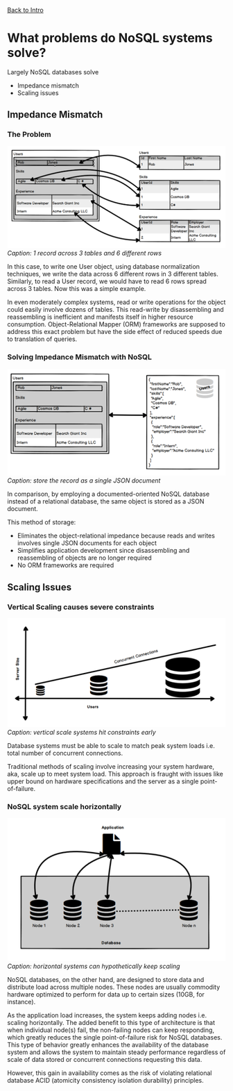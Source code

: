 [Back to Intro](intro.md)

# What problems do NoSQL systems solve?

Largely NoSQL databases solve

- Impedance mismatch
- Scaling issues

## Impedance Mismatch

### The Problem

![Impedance Mismatch](/img/impedance.png)
*Caption: 1 record across 3 tables and 6 different rows*

In this case, to write one User object, using database normalization techniques, we write the data across 6 different rows in 3 different tables. Similarly, to read a User record, we would have to read 6 rows spread across 3 tables. Now this was a simple example.

In even moderately complex systems, read or write operations for the object could easily involve dozens of tables. This read-write by disassembling and reassembling is inefficient and manifests itself in higher resource consumption. Object-Relational Mapper (ORM) frameworks are supposed to address this exact problem but have the side effect of reduced speeds due to translation of queries.

### Solving Impedance Mismatch with NoSQL

![Eliminate Impedance Mismatch](/img/eliminate-impedance-mismatch.png)
*Caption: store the record as a single JSON document*

In comparison, by employing a documented-oriented NoSQL database instead of a relational database, the same object is stored as a JSON document.

This method of storage:

- Eliminates the object-relational impedance because reads and writes involves single JSON documents for each object
- Simplifies application development since disassembling and reassembling of objects are no longer required
- No ORM frameworks are required

## Scaling Issues

### Vertical Scaling causes severe constraints

![Eliminate Impedance Mismatch](/img/vertical.png)
*Caption: vertical scale systems hit constraints early*

Database systems must be able to scale to match peak system loads i.e. total number of concurrent connections.

Traditional methods of scaling involve increasing your system hardware, aka, scale up to meet system load. This approach is fraught with issues like upper bound on hardware specifications and the server as a single point-of-failure.

### NoSQL system scale horizontally

![Eliminate Impedance Mismatch](/img/horizontal.png)
*Caption: horizontal systems can hypothetically keep scaling*

NoSQL databases, on the other hand, are designed to store data and distribute load across multiple nodes. These nodes are usually commodity hardware optimized to perform for data up to certain sizes (10GB, for instance). 

As the application load increases, the system keeps adding nodes i.e. scaling horizontally. The added benefit to this type of architecture is that when individual node(s) fail, the non-failing nodes can keep responding, which greatly reduces the single point-of-failure risk for NoSQL databases. This type of behavior greatly enhances the availability of the database system and allows the system to maintain steady performance regardless of scale of data stored or concurrent connections requesting this data.

However, this gain in availability comes as the risk of violating relational database ACID (atomicity consistency isolation durability) principles.
